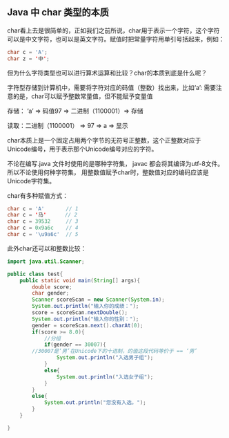 ## Java 中 char 类型的本质
char看上去是很简单的，正如我们之前所说，char用于表示一个字符，这个字符可以是中文字符，也可以是英文字符。赋值时把常量字符用单引号括起来，例如：

```java
char c = 'A';
char z = '中';
```

但为什么字符类型也可以进行算术运算和比较？char的本质到底是什么呢？

字符型存储到计算机中，需要将字符对应的码值（整数）找出来，比如‘a’: 需要注意的是，char可以赋予整数常量值，但不能赋予变量值

存储： ‘a’ => 码值97 => 二进制（1100001）=> 存储

读取：二进制（1100001） => 97 => a => 显示

char本质上是一个固定占用两个字节的无符号正整数，这个正整数对应于Unicode编号，用于表示那个Unicode编号对应的字符。

不论在编写.java 文件时使用的是哪种字符集， javac 都会将其编译为utf-8文件。 所以不论使用何种字符集，
用整数值赋予char时，整数值对应的编码应该是Unicode字符集。

char有多种赋值方式：
```java
char c = 'A'       // 1
char c = '马'      // 2
char c = 39532     // 3
char c = 0x9a6c    // 4
char c = '\u9a6c'  // 5
```
此外char还可以和整数比较：
```java
import java.util.Scanner;

public class test{
	public static void main(String[] args){
		double score;
		char gender;
		Scanner scoreScan = new Scanner(System.in);
		System.out.println("输入你的成绩：");
		score = scoreScan.nextDouble();
		System.out.println("输入你的性别：");
		gender = scoreScan.next().charAt(0);
		if(score >= 8.0){
			//分组
			if(gender == 30007){
        //30007是‘男’在Unicode下的十进制，的值这段代码等价于 == ‘男’
				System.out.println("入选男子组");
			}
			else{
				System.out.println("入选女子组");
			}
		}
		else{
			System.out.println("您没有入选。");
		}
	}

}
```

